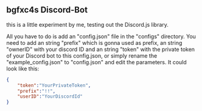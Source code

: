 ## bgfxc4s Discord-Bot

this is a little experiment by me, testing out the Discord.js library.

All you have to do is add an "config.json" file in the "configs" directory.
You need to add an string "prefix" which is gonna used as prefix, an string "ownerID" with your discord ID and an string "token" with the private token of your Discord bot to this config.json,
or simply rename the "example_config.json" to "config.json" and edit the parameters.
It could look like this:

```JSON
{
	"token":"YourPrivateToken",
	"prefix":"!!",
    "userID":"YourDiscordId"
}
```
